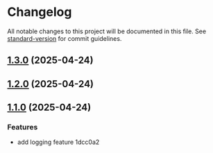 # Changelog

All notable changes to this project will be documented in this file. See [standard-version](https://github.com/conventional-changelog/standard-version) for commit guidelines.

## [1.3.0](https://github.com/Patatel/tp-realese/compare/v1.2.0...v1.3.0) (2025-04-24)

## [1.2.0](///compare/v1.1.0...v1.2.0) (2025-04-24)

## [1.1.0](///compare/v0.1.0...v1.1.0) (2025-04-24)


### Features

* add logging feature 1dcc0a2